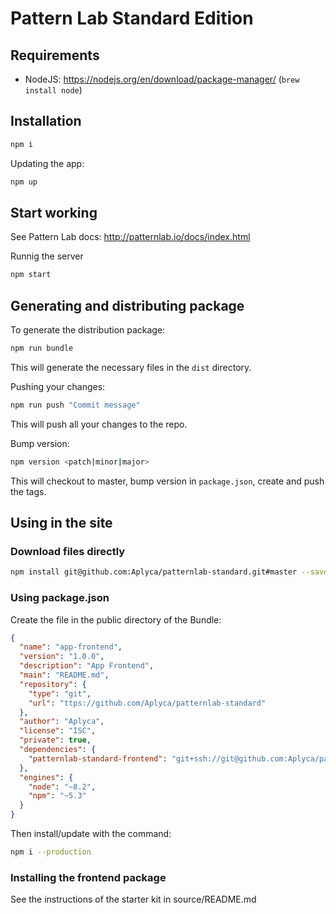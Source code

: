 Pattern Lab Standard Edition
============================

Requirements
------------

* NodeJS: https://nodejs.org/en/download/package-manager/ (`brew install node`)


Installation
------------

```bash
npm i
```

Updating the app:

```bash
npm up
```

Start working
-------------

See Pattern Lab docs: http://patternlab.io/docs/index.html

Runnig the server

```bash
npm start
```

Generating and distributing package
-----------------------------------

To generate the distribution package:

```bash
npm run bundle
```
This will generate the necessary files in the `dist` directory.

Pushing your changes:

```bash
npm run push "Commit message"
```
This will push all your changes to the repo.


Bump version:

```bash
npm version <patch|minor|major>
```
This will checkout to master, bump version in `package.json`, create and push the tags.

Using in the site
-----------------

### Download files directly

```bash
npm install git@github.com:Aplyca/patternlab-standard.git#master --save
```

### Using package.json

Create the file in the public directory of the Bundle:

```json
{
  "name": "app-frontend",
  "version": "1.0.0",
  "description": "App Frontend",
  "main": "README.md",
  "repository": {
    "type": "git",
    "url": "ttps://github.com/Aplyca/patternlab-standard"
  },
  "author": "Aplyca",
  "license": "ISC",
  "private": true,  
  "dependencies": {
    "patternlab-standard-frontend": "git+ssh://git@github.com:Aplyca/patternlab-standard.git#master"
  },
  "engines": {
    "node": "~8.2",
    "npm": "~5.3"
  }
}
```

Then install/update with the command:

```bash
npm i --production
```

### Installing the frontend package

See the instructions of the starter kit in source/README.md
